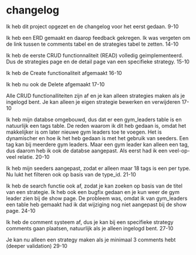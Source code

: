 # changelog
Ik heb dit project opgezet en de changelog voor het eerst gedaan. 9-10

Ik heb een ERD gemaakt en daarop feedback gekregen. Ik was vergeten om de link tussen te comments tabel en de strategies tabel te zetten. 14-10

Ik heb de eerste CRUD functionnaliteit (READ) volledig geimplementeerd. Dus de strategies page en de detail page van een specifieke strategy. 15-10

Ik heb de Create functionaliteit afgemaakt 16-10

Ik heb nu ook de Delete afgemaakt 17-10

Alle CRUD functionalliteiten zijn af en je kan alleen strategies maken als je ingelogd bent. Je kan alleen je eigen strategie bewerken en verwijderen 17-10

Ik heb mijn databse omgebouwd, dus dat er een gym_leaders table is en natuurlijk een tags table. De reden waarom ik dit heb gedaan is, omdat het makkelijker is om later nieuwe gym leaders toe te voegen. Het is dynamischer en hoe ik het heb gedaan is met het gebruik van seeders. Een tag kan bij meerdere gym leaders. Maar een gym leader kan alleen een tag, dus daarom heb ik ook de databse aangepast. Als eerst had ik een veel-op-veel relatie. 20-10

Ik heb mijn seeders aangepast, zodat er alleen maar 18 tags is een per type. Nu lukt het filteren ook op basis van de type_id. 21-10

Ik heb de search functie ook af, zodat je kan zoeken op basis van de titel van een strategie. Ik heb ook een bugfix gedaan en je kun weer de gym leader zien bij de show page. De probleem was, omdat ik van gym_leaders een table heb gemaakt had ik dat wijziging nog niet aangepast bij de show page. 24-10

Ik heb de comment systeem af, dus je kan bij een specifieke strategy comments gaan plaatsen, natuurlijk als je alleen ingelogd bent. 27-10

Je kan nu alleen een strategy maken als je minimaal 3 comments hebt (deeper validation) 29-10


